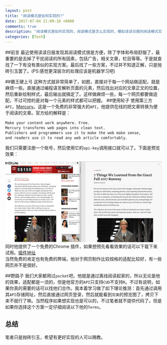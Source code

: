 ```yaml
---
layout: post
title: "阅读模式是如何实现的?"
date: 2017-07-04 21:09:10 +0800
comments: true
description: "阅读模式是如何实现的，阅读模式是怎么实现的，模拟读读日报的阅读模式实现"
categories: [Tech]
---
```

##前言
最近使用读读日报发现其阅读模式很是方便，除了字体和布局舒服了，最重要的是去掉了干扰阅读的所有因素，包括广告，相关文章，栏目等等。于是就查找了一下有没有类似的实现方案。最后找了一些方案，不过并不知道正解，只是抛砖引玉罢了。(PS:感觉更深层次的处理应该是机器学习吧)

##霸王硬上弓
这种方式就非常简单了，如题，直接对于每一个网站做适配，就是麻烦一些。直接通过编程语言解析页面的元素，然后找出对应的文章正文的位置，然后重新绘制样式，最后输出就搞定了。这样做麻烦一些，每一个网页都要做适配，不过可控的是对每一个元素的样式都可以把握。
##使用轮子
使用第三方`API`，[Mercury](https://mercury.postlight.com/)。这是一个免费的非常强大的`API`，他提供在线的把文章转换为便于阅读的文章。官方给的解释是：
```
Make your content work anywhere. Free.
Mercury transforms web pages into clean text. 
Publishers and programmers use it to make the web make sense, 
and readers use it to read any web article comfortably.
```
我们只需要注册一个账号，然后使用它的`api-key`调用接口就可以了。下面是预览效果：

![article-readable-preview](/images/posts/article-readable-preview.png)  
同时他提供了一个免费的Chrome 插件，如果想预先看看效果的话可以下载下来试用。[插件地址](https://chrome.google.com/webstore/detail/oknpjjbmpnndlpmnhmekjpocelpnlfdi)   
当然免费的肯定也有免费的弊端，他对于网页制作比较规格的适配比较好，有一些网页并不是很好。

##野路子
我们大家都用过`pocket`吧，他就是通过离线阅读起家的，所以无论是他的效果，适配都是一流的，但是他官方的`API`只支持`CUD`不支持`R`。不过有说明，如果你真的需要的话可以找他们合作。我本着学习做了如下理论推测：首先通过调用其`API`存储网址，然后直接通过网页登录，然后就能看到`完美`的预览图了，拷贝下来不就行了嘛。当然程序如果想实现也是可以的，不过笔者就不提供代码了。但是如果你选择这个方案一定仔细阅读以下他的`Terms`。

## 总结
笔者只是抛砖引玉，希望有更好实现的人可以赐教。
